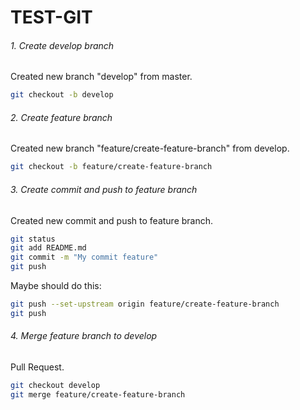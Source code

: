 # TEST-GIT

###### 1. Create develop branch

Created new branch "develop" from master.

```bash
git checkout -b develop
```

###### 2. Create feature branch

Created new branch "feature/create-feature-branch" from develop.

```bash
git checkout -b feature/create-feature-branch
```

###### 3. Create commit and push to feature branch

Created new commit and push to feature branch.

```bash
git status
git add README.md
git commit -m "My commit feature"
git push
```

Maybe should do this:

```bash
git push --set-upstream origin feature/create-feature-branch
git push
```

###### 4. Merge feature branch to develop

Pull Request.

```bash
git checkout develop
git merge feature/create-feature-branch
```

